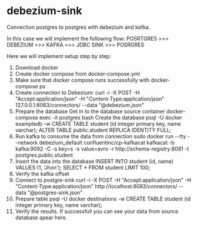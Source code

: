 # debezium-sink
Connection postgres to postgres with debezium and kafka.

In this case we will implement the following flow:
POSRTGRES >>> DEBEZIUM >>> KAFKA >>> JDBC SINK >>> POSRGRES

Here we will implement setup step by step:
1. Download docker
2. Create docker compose from docker-compose.yml
3. Make sure that docker compose runs successfully with docker-compose ps
4. Create connection to Debezium:
curl -i -X POST -H "Accept:application/json" -H "Content-Type:application/json" 127.0.0.1:8083/connectors/ --data "@debezium.json"
5. Prepare the database
Get in to the database source container
docker-compose exec -it postgres bash
Create the database
psql -U docker exampledb -w
CREATE TABLE student (id integer primary key, name varchar);
ALTER TABLE public.student REPLICA IDENTITY FULL;
6. Run kafka to consume the data from connection
sudo docker run --tty --network debezium_default confluentinc/cp-kafkacat kafkacat -b kafka:9092 -C -s key=s -s value=avro -r http://schema-registry:8081 -t postgres.public.student
7. Insert the data into the database
INSERT INTO student (id, name) VALUES (1, 'Jhon');
SELECT * FROM student LIMIT 100;
8. Verify the kafka offset
9. Connect to postgre-sink
curl -i -X POST -H "Accept:application/json" -H "Content-Type:application/json" http://localhost:8083/connectors/ --data "@postgres-sink.json"
10. Prepare table
psql -U docker destinations -w
CREATE TABLE student (id integer primary key, name varchar);
11. Verify the results. If successfull you can see your data from source database apear here.
